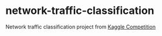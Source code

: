 # network-traffic-classification
Network traffic classification project from [Kaggle Competition](https://www.kaggle.com/competitions/objective-quest-dataquest/data)
